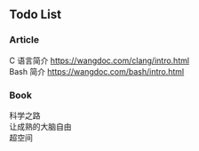 ## Todo List

### Article 
C 语言简介
https://wangdoc.com/clang/intro.html  
Bash 简介
https://wangdoc.com/bash/intro.html

### Book
科学之路  
让成熟的大脑自由  
超空间
